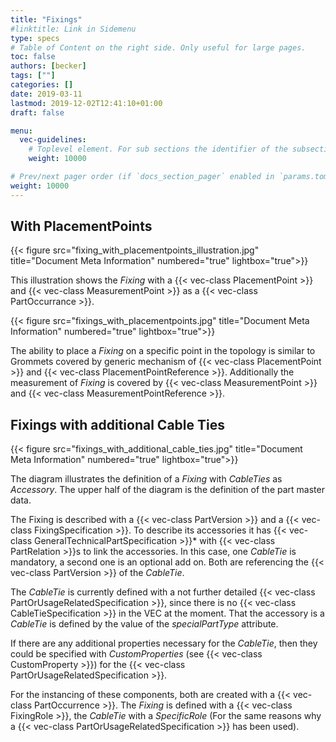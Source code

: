 ```yaml
---
title: "Fixings"
#linktitle: Link in Sidemenu
type: specs
# Table of Content on the right side. Only useful for large pages.
toc: false
authors: [becker]
tags: [""]
categories: []
date: 2019-03-11
lastmod: 2019-12-02T12:41:10+01:00
draft: false

menu:
  vec-guidelines:
    # Toplevel element. For sub sections the identifier of the subsection
    weight: 10000

# Prev/next pager order (if `docs_section_pager` enabled in `params.toml`)
weight: 10000
---
```

## With PlacementPoints 
{{< figure src="fixing_with_placementpoints_illustration.jpg" title="Document Meta Information" numbered="true" lightbox="true">}}

This illustration shows the *Fixing* with a {{< vec-class PlacementPoint >}} and {{< vec-class MeasurementPoint >}} as a {{< vec-class PartOccurrance >}}.

{{< figure src="fixings_with_placementpoints.jpg" title="Document Meta Information" numbered="true" lightbox="true">}}

The ability to place a *Fixing* on a specific point in the topology is similar to Grommets covered by generic mechanism of {{< vec-class PlacementPoint >}} and {{< vec-class PlacementPointReference >}}. Additionally the measurement of *Fixing* is covered by {{< vec-class MeasurementPoint >}} and {{< vec-class MeasurementPointReference >}}.

## Fixings with additional Cable Ties 
{{< figure src="fixings_with_additional_cable_ties.jpg" title="Document Meta Information" numbered="true" lightbox="true">}}

The diagram illustrates the definition of a *Fixing* with *CableTies* as *Accessory*. The upper half of the diagram is the definition of the part master data.

The Fixing is described with a {{< vec-class PartVersion >}} and a {{< vec-class FixingSpecification >}}. To describe its accessories it has {{< vec-class GeneralTechnicalPartSpecification >}}* with {{< vec-class PartRelation >}}s to link the accessories. In this case, one *CableTie* is mandatory, a second one is an optional add on. Both are referencing the {{< vec-class PartVersion >}} of the *CableTie*.

The *CableTie* is currently defined with a not further detailed {{< vec-class PartOrUsageRelatedSpecification >}}, since there is no {{< vec-class CableTieSpecification >}} in the VEC at the moment. That the accessory is a *CableTie* is defined by the value of the *specialPartType* attribute.

If there are any additional properties necessary for the *CableTie*, then they could be specified with *CustomProperties* (see {{< vec-class CustomProperty >}}) for the {{< vec-class PartOrUsageRelatedSpecification >}}.

For the instancing of these components, both are created with a {{< vec-class PartOccurrence >}}. The *Fixing* is defined with a {{< vec-class FixingRole >}}, the *CableTie* with a *SpecificRole* (For the same reasons why a {{< vec-class PartOrUsageRelatedSpecification >}} has been used).
